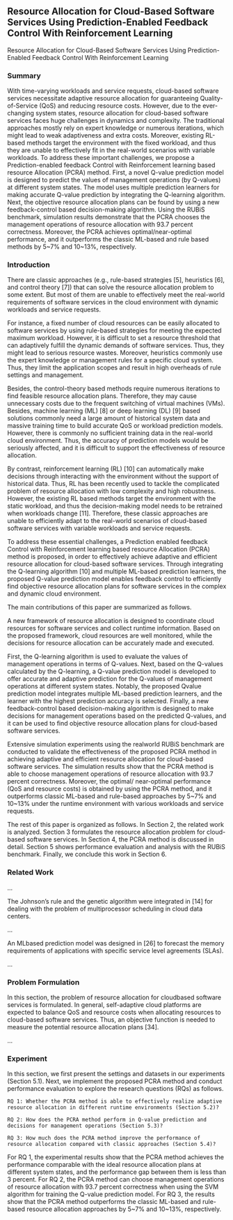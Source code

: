 ## Resource Allocation for Cloud-Based Software Services Using Prediction-Enabled Feedback Control With Reinforcement Learning

Resource Allocation for Cloud-Based Software Services Using Prediction-Enabled Feedback Control With Reinforcement Learning

### Summary

With time-varying workloads and service requests, cloud-based software services necessitate adaptive resource allocation for guaranteeing Quality-of-Service (QoS) and reducing resource costs. However, due to the ever-changing system states, resource allocation for cloud-based software services faces huge challenges in dynamics and complexity. The traditional approaches mostly rely on expert knowledge or numerous iterations, which might lead to weak adaptiveness and extra costs. Moreover, existing RL-based methods target the environment with the fixed workload, and thus they are unable to effectively fit in the real-world scenarios with variable workloads. To address these important challenges, we propose a Prediction-enabled feedback Control with Reinforcement learning based resource Allocation (PCRA) method. First, a novel Q-value prediction model is designed to predict the values of management operations (by Q-values) at different system states. The model uses multiple prediction learners for making accurate Q-value prediction by integrating the Q-learning algorithm. Next, the objective resource allocation plans can be found by using a new feedback-control based decision-making algorithm. Using the RUBiS benchmark, simulation results demonstrate that the PCRA chooses the management operations of resource allocation with 93.7 percent correctness. Moreover, the PCRA achieves optimal/near-optimal performance, and it outperforms the classic ML-based and rule based methods by 5~7% and 10~13%, respectively.

### Introduction

There are classic approaches (e.g., rule-based strategies [5], heuristics [6], and control theory [7]) that can solve the resource allocation problem to some extent. But most of them are unable to effectively meet the real-world requirements of software services in the cloud environment with dynamic workloads and service requests.

For instance, a fixed number of cloud resources can be easily allocated to software services by using rule-based strategies for meeting the expected maximum workload. However, it is difficult to set a resource threshold that can adaptively fulfill the dynamic demands of software services. Thus, they might lead to serious resource wastes. Moreover, heuristics commonly use the expert knowledge or management rules for a specific cloud system. Thus, they limit the application scopes and result in high overheads of rule settings and management.

Besides, the control-theory based methods require numerous iterations to find feasible resource allocation plans. Therefore, they may cause unnecessary costs due to the frequent switching of virtual machines (VMs). Besides, machine learning (ML) [8] or deep learning (DL) [9] based solutions commonly need a large amount of historical system data and massive training time to build accurate QoS or workload prediction models. However, there is commonly no sufficient training data in the real-world cloud environment. Thus, the accuracy of prediction models would be seriously affected, and it is difficult to support the effectiveness of resource allocation.

By contrast, reinforcement learning (RL) [10] can automatically make decisions through interacting with the environment without the support of historical data. Thus, RL has been recently used to tackle the complicated problem of resource allocation with low complexity and high robustness. However, the existing RL based methods target the environment with the static workload, and thus the decision-making model needs to be retrained when workloads change [11]. Therefore, these classic approaches are unable to efficiently adapt to the real-world scenarios of cloud-based software services with variable workloads and service requests.

To address these essential challenges, a Prediction enabled feedback Control with Reinforcement learning based resource Allocation (PCRA) method is proposed, in order to effectively achieve adaptive and efficient resource allocation for cloud-based software services. Through integrating the Q-learning algorithm [10] and multiple ML-based prediction learners, the proposed Q-value prediction model enables feedback control to efficiently find objective resource allocation plans for software services in the complex and dynamic cloud environment.

The main contributions of this paper are summarized as follows.

A new framework of resource allocation is designed to coordinate cloud resources for software services and collect runtime information. Based on the proposed framework, cloud resources are well monitored, while the decisions for resource allocation can be accurately made and executed.

First, the Q-learning algorithm is used to evaluate the values of management operations in terms of Q-values. Next, based on the Q-values calculated by the Q-learning, a Q-value prediction model is developed to offer accurate and adaptive prediction for the Q-values of management operations at different system states. Notably, the proposed Qvalue prediction model integrates multiple ML-based prediction learners, and the learner with the highest prediction accuracy is selected. Finally, a new feedback-control based decision-making algorithm is designed to make decisions for management operations based on the predicted Q-values, and it can be used to find objective resource allocation plans for cloud-based software services.

Extensive simulation experiments using the realworld RUBiS benchmark are conducted to validate the effectiveness of the proposed PCRA method in achieving adaptive and efficient resource allocation for cloud-based software services. The simulation results show that the PCRA method is able to choose management operations of resource allocation with 93.7 percent correctness. Moreover, the optimal/ near-optimal performance (QoS and resource costs) is obtained by using the PCRA method, and it outperforms classic ML-based and rule-based approaches by 5\~7% and 10\~13% under the runtime environment with various workloads and service requests.

The rest of this paper is organized as follows. In Section 2, the related work is analyzed. Section 3 formulates the resource allocation problem for cloud-based software services. In Section 4, the PCRA method is discussed in detail. Section 5 shows performance evaluation and analysis with the RUBiS benchmark. Finally, we conclude this work in Section 6.

### Related Work

...

The Johnson’s rule and the genetic algorithm were integrated in [14] for dealing with the problem of multiprocessor scheduling in cloud data centers.

...

An MLbased prediction model was designed in [26] to forecast the memory requirements of applications with specific service level agreements (SLAs).

...

### Problem Formulation

In this section, the problem of resource allocation for cloudbased software services is formulated. In general, self-adaptive cloud platforms are expected to balance QoS and resource costs when allocating resources to cloud-based software services. Thus, an objective function is needed to measure the potential resource allocation plans [34].

...

### Experiment

In this section, we first present the settings and datasets in our experiments (Section 5.1). Next, we implement the proposed PCRA method and conduct performance evaluation to explore the research questions (RQs) as follows.

    RQ 1: Whether the PCRA method is able to effectively realize adaptive resource allocation in different runtime environments (Section 5.2)?

    RQ 2: How does the PCRA method perform in Q-value prediction and decisions for management operations (Section 5.3)?

    RQ 3: How much does the PCRA method improve the performance of resource allocation compared with classic approaches (Section 5.4)?

For RQ 1, the experimental results show that the PCRA method achieves the performance comparable with the ideal resource allocation plans at different system states, and the performance gap between them is less than 3 percent. For RQ 2, the PCRA method can choose management operations of resource allocation with 93.7 percent correctness when using the SVM algorithm for training the Q-value prediction model. For RQ 3, the results show that the PCRA method outperforms the classic ML-based and rule-based resource allocation approaches by 5~7% and 10~13%, respectively.

